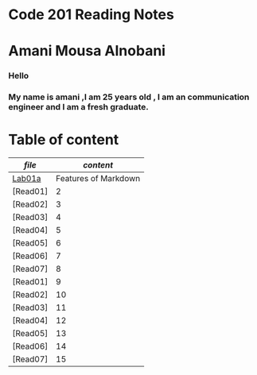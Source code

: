 # Code 201 Reading Notes 

# **Amani Mousa Alnobani**

### Hello 
### My name is amani ,I am 25 years old , I am an communication engineer and I am a fresh graduate.

# **Table of content**

| *file*      | *content* |
| ----------- | ----------- |
| [Lab01a]( https://amani-alnobani.github.io/ReadingNote201/lab01a)| Features of Markdown |
|[Read01] | 2 |
|[Read02] | 3 |
|[Read03] | 4 |
|[Read04] | 5 |
|[Read05] | 6 |
|[Read06] | 7 |
|[Read07] | 8 |
|[Read01] | 9 |
|[Read02] | 10 |
|[Read03] | 11 |
|[Read04] | 12 |
|[Read05] | 13 |
|[Read06] | 14 |
|[Read07] | 15 |